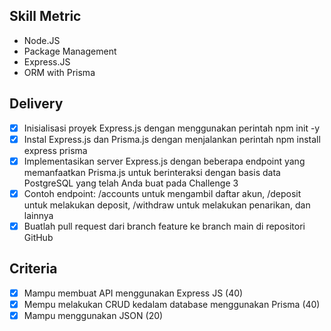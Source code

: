 ## Skill Metric

- Node.JS
- Package Management
- Express.JS
- ORM with Prisma

## Delivery

- [x] Inisialisasi proyek Express.js dengan menggunakan perintah npm init -y
- [x] Instal Express.js dan Prisma.js dengan menjalankan perintah npm install express prisma
- [x] Implementasikan server Express.js dengan beberapa endpoint yang memanfaatkan Prisma.js untuk berinteraksi dengan basis data PostgreSQL yang telah Anda buat pada Challenge 3
- [x] Contoh endpoint: /accounts untuk mengambil daftar akun, /deposit untuk melakukan deposit, /withdraw untuk melakukan penarikan, dan lainnya
- [x] Buatlah pull request dari branch feature ke branch main di repositori GitHub

## Criteria

- [x] Mampu membuat API menggunakan Express JS (40)
- [x] Mempu melakukan CRUD kedalam database menggunakan Prisma (40)
- [x] Mampu menggunakan JSON (20)
